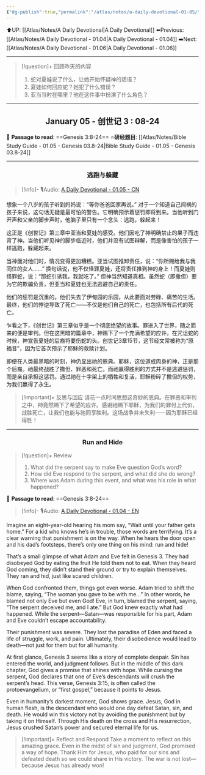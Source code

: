 ```yaml
---
{"dg-publish":true,"permalink":"/atlas/notes/a-daily-devotional-01-05/","noteIcon":""}
---
```


⬆️UP: [[Atlas/Notes/A Daily Devotional\|A Daily Devotional]]
⬅️Previous: [[Atlas/Notes/A Daily Devotional - 01.04\|A Daily Devotional - 01.04]]
➡️Next: [[Atlas/Notes/A Daily Devotional - 01.06\|A Daily Devotional - 01.06]]

---

> [!question]+ 回顾昨天的内容
> 1. 蛇对夏娃说了什么，让她开始怀疑神的话语？
> 2. 夏娃如何回应蛇？她犯了什么错误？
> 3. 亚当当时在哪里？他在这件事中扮演了什么角色？

---
## <center>January 05 - 创世记 3 : 08-24</center>

📖 **Passage to read**: ==Genesis 3:8-24==
⭐**研经题目**: [[Atlas/Notes/Bible Study Guide - 01.05 - Genesis 03.8-24\|Bible Study Guide - 01.05 - Genesis 03.8-24]]

---
### <center>逃跑与躲藏</center>

> [!info]- 🎙️Audio: [A Daily Devotional - 01.05 - CN]()

想象一个八岁的孩子听到妈妈说：“等你爸爸回家再说。” 对于一个知道自己闯祸的孩子来说，这句话无疑是最可怕的警告。它明确预示着惩罚即将到来。当他听到门开声和父亲的脚步声时，他脑子里只有一个念头：逃跑，躲起来！

这正是《创世记》第三章中亚当和夏娃的感受。他们因吃了神明确禁止的果子而违背了神。当他们听见神的脚步临近时，他们并没有试图辩解，而是像害怕的孩子一样逃跑，躲藏起来。

当神面对他们时，情况变得更加糟糕。亚当试图推卸责任，说：“你所赐给我与我同住的女人……” 换句话说，他不仅怪罪夏娃，还将责任推到神的身上！而夏娃则怪罪蛇，说：“那蛇引诱我，我就吃了。” 但神当然知道真相。虽然蛇（即撒但）要为它的欺骗负责，但亚当和夏娃也无法逃避自己的责任。

他们的惩罚是沉重的。他们失去了伊甸园的乐园，从此要面对劳碌、痛苦的生活。最终，他们的悖逆导致了死亡——不仅是他们自己的死亡，也包括所有后代的死亡。

乍看之下，《创世记》第三章似乎是一个彻底绝望的故事。罪进入了世界，随之而来的便是审判。但在这黑暗的篇章中，神赐下了一个充满希望的应许。在咒诅蛇的时候，神宣告夏娃的后裔将要伤蛇的头。创世记3章15节，这节经文常被称为“原福音”，因为它首次预示了耶稣的救赎计划。

即便在人类最黑暗的时刻，神仍显出祂的恩典。耶稣，这位道成肉身的神，正是那个后裔。祂最终战胜了撒但、罪恶和死亡。而祂赢得胜利的方式并不是逃避惩罚，而是亲自承担这惩罚。通过祂在十字架上的牺牲和复活，耶稣粉碎了撒但的权势，为我们赢得了永生。

> [!important]+ 反思与回应
> 请花一点时间思想这奇妙的恩典。在罪恶和审判之中，神竟然赐下了希望的应许。感谢祂赐下耶稣，为我们的罪付上代价，战胜死亡，让我们也能与祂同享胜利。这场战争并未失利——因为耶稣已经得胜！


---
### <center>Run and Hide</center>

> [!question]+ Review
> 1. What did the serpent say to make Eve question God’s word?
> 2. How did Eve respond to the serpent, and what did she do wrong?
> 3. Where was Adam during this event, and what was his role in what happened?

📖 **Passage to read**: ==Genesis 3:8-24==

> [!info]- 🎙️Audio: [A Daily Devotional - 01.04 - EN]()


Imagine an eight-year-old hearing his mom say, “Wait until your father gets home.” For a kid who knows he’s in trouble, those words are terrifying. It’s a clear warning that punishment is on the way. When he hears the door open and his dad’s footsteps, there’s only one thing on his mind: run and hide!

That’s a small glimpse of what Adam and Eve felt in Genesis 3. They had disobeyed God by eating the fruit He told them not to eat. When they heard God coming, they didn’t stand their ground or try to explain themselves. They ran and hid, just like scared children.

When God confronted them, things got even worse. Adam tried to shift the blame, saying, “The woman you gave to be with me...” In other words, he blamed not only Eve but even God! Eve, in turn, blamed the serpent, saying, “The serpent deceived me, and I ate.” But God knew exactly what had happened. While the serpent—Satan—was responsible for his part, Adam and Eve couldn’t escape accountability.

Their punishment was severe. They lost the paradise of Eden and faced a life of struggle, work, and pain. Ultimately, their disobedience would lead to death—not just for them but for all humanity.

At first glance, Genesis 3 seems like a story of complete despair. Sin has entered the world, and judgment follows. But in the middle of this dark chapter, God gives a promise that shines with hope. While cursing the serpent, God declares that one of Eve’s descendants will crush the serpent’s head. This verse, Genesis 3:15, is often called the protoevangelium, or “first gospel,” because it points to Jesus.

Even in humanity’s darkest moment, God shows grace. Jesus, God in human flesh, is the descendant who would one day defeat Satan, sin, and death. He would win this victory not by avoiding the punishment but by taking it on Himself. Through His death on the cross and His resurrection, Jesus crushed Satan’s power and secured eternal life for us.

> [!important]+ Reflect and Respond
> Take a moment to reflect on this amazing grace. Even in the midst of sin and judgment, God promised a way of hope. Thank Him for Jesus, who paid for our sins and defeated death so we could share in His victory. The war is not lost—because Jesus has already won!

